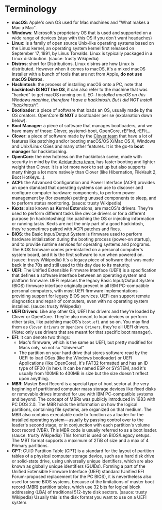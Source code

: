 # Terminology

- **macOS**: Apple's own OS used for Mac machines and "What makes a Mac a Mac".
- **Windows**: Microsoft's proprietary OS that is used and supported on a wide range of devices (stay with this OS if you don't want headaches)
- **Linux**: is a family of open source Unix-like operating systems based on the Linux kernel, an operating system kernel first released on September 17, 1991, by Linus Torvalds. Linux is typically packaged in a Linux distribution. (sauce: trusty Wikipedia)
- **Distros**: short for Distributions. Linux distros are how Linux is distributed. However when it comes to macOS, it's a mixed macOS installer with a bunch of tools that are not from Apple, **do not use macOS Distros**.
- **Hackintosh**: the process of installing macOS onto a PC, note that **hackintosh IS NOT the OS**, it can also refer to the machine that was "hacked" to get macOS running on it. EG: *I installed macOS on this Windows machine, therefore I have a hackintosh. But I did NOT install "hackintosh".*
- **Bootloader**: a piece of software that loads an OS, usually made by the OS creators. OpenCore **IS NOT** a bootloader per se (explanation down below).
- **Boot Manager**: a piece of software that manages bootloaders, and we have many of those: Clover, systemd-boot, OpenCore, rEFInd, rEFIt...
- **Clover**: a piece of software made by the [Clover team](https://sourceforge.net/projects/cloverefiboot/) that have a lot of features like patching and/or booting macOS/OS X/Mac OS X, Windows and Unix/Linux OSes and many other features. It is the go-to **boot manager** for hackintoshing.
- **OpenCore**: the new hotness on the hackintosh scene, made with security in mind by the [Acidanthera team](https://github.com/acidanthera), has faster booting and lighter weight than Clover. It is a lot more work to set up but also supports many things a lot more natively than Clover (like Hibernation, FileVault 2, Boot HotKeys...).
- **ACPI**: the Advanced Configuration and Power Interface (ACPI) provides an open standard that operating systems can use to discover and configure computer hardware components, to perform power management by (for example) putting unused components to sleep, and to perform status monitoring. (sauce: trusty Wikipedia)
- **Kexts**: also known as **K**ernel **Ext**ensions, are macOS's drivers. They're used to perform different tasks like device drivers or for a different purpose (in hackintoshing) like patching the OS or injecting information or running tasks. Kexts are not the only part of a good hackintosh, they're sometimes paired with ACPI patches and fixes.
- **BIOS**: the Basic Input/Output System is firmware used to perform hardware initialization during the booting process (power-on startup), and to provide runtime services for operating systems and programs. The BIOS firmware comes pre-installed on a personal computer's system board, and it is the first software to run when powered on. (sauce: trusty Wikipedia) It's a legacy piece of software that was made back in the 70s and still used to this day due to its maturity.
- **UEFI**: The Unified Extensible Firmware Interface (UEFI) is a specification that defines a software interface between an operating system and platform firmware. UEFI replaces the legacy Basic Input/Output System (BIOS) firmware interface originally present in all IBM PC-compatible personal computers, with most UEFI firmware implementations providing support for legacy BIOS services. UEFI can support remote diagnostics and repair of computers, even with no operating system installed. (sauce: trusty Wikipedia)
- **UEFI Drivers**: Like any other OS, UEFI has drivers and they're loaded by Clover or OpenCore. They're also meant to load devices or perform other tasks, like patching macOS's `boot.efi` and so on. You may find them as `Clover Drivers` or `OpenCore Drivers`, they're all UEFI drivers. (Note: only use drivers that are meant for that specific boot manager).
- **EFI**: It can denote two things:
  - Mac's firmware, which is the same as UEFI, but pretty modified for Macs only, so not so "Universal"
  - The partition on your hard drive that stores software read by the UEFI to load OSes (like the Windows bootloader) or UEFI Applications (like OpenCore), it's FAT32 formatted and has an ID type of EF00 (in hex). It can be named ESP or SYSTEM, and it's usually from 100MB to 400MB in size but the size doesn't reflect upon anything.
- **MBR**: Master Boot Record is a special type of boot sector at the very beginning of partitioned computer mass storage devices like fixed disks or removable drives intended for use with IBM PC-compatible systems and beyond. The concept of MBRs was publicly introduced in 1983 with PC DOS 2.0. The MBR holds the information on how the logical partitions, containing file systems, are organized on that medium. The MBR also contains executable code to function as a loader for the installed operating system—usually by passing control over to the loader's second stage, or in conjunction with each partition's volume boot record (VBR). This MBR code is usually referred to as a boot loader. (sauce: trusty Wikipedia) This format is used on BIOS/Legacy setups. The MBT format supports a maximum of 2TiB of size and a max of 4 Primary partitions.
- **GPT**: GUID Partition Table (GPT) is a standard for the layout of partition tables of a physical computer storage device, such as a hard disk drive or solid-state drive, using universally unique identifiers, which are also known as globally unique identifiers (GUIDs). Forming a part of the Unified Extensible Firmware Interface (UEFI) standard (Unified EFI Forum-proposed replacement for the PC BIOS), it is nevertheless also used for some BIOS systems, because of the limitations of master boot record (MBR) partition tables, which use 32 bits for logical block addressing (LBA) of traditional 512-byte disk sectors. (sauce: trusty Wikipedia) Usually this is the disk format you want to use on a UEFI system.
